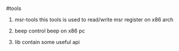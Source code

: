 #tools

1) msr-tools
   this tools is used to read/write msr register on x86 arch

2) beep
   control beep on x86 pc

3) lib
   contain some useful api
